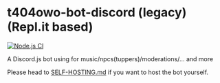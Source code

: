 # t404owo-bot-discord (legacy)(Repl.it based)
[![Node.js CI](https://github.com/t404owo/t404owo-bot-discord/actions/workflows/node.js.yml/badge.svg)](https://github.com/t404owo/t404owo-bot-discord/actions/workflows/node.js.yml)

A Discord.js bot using for music/npcs(tuppers)/moderations/... and more

Please head to [SELF-HOSTING.md](./SELF-HOSTING.md) if you want to host the bot yourself.
